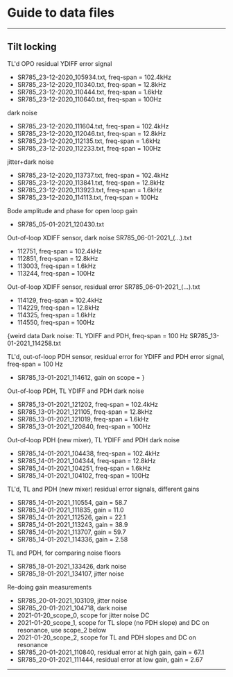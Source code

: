 # Guide to data files

---

## Tilt locking

TL'd OPO residual YDIFF error signal
- SR785_23-12-2020_105934.txt, freq-span = 102.4kHz
- SR785_23-12-2020_110340.txt, freq-span = 12.8kHz
- SR785_23-12-2020_110444.txt, freq-span = 1.6kHz
- SR785_23-12-2020_110640.txt, freq-span = 100Hz

dark noise
- SR785_23-12-2020_111604.txt, freq-span = 102.4kHz
- SR785_23-12-2020_112046.txt, freq-span = 12.8kHz
- SR785_23-12-2020_112135.txt, freq-span = 1.6kHz
- SR785_23-12-2020_112233.txt, freq-span = 100Hz

jitter+dark noise
- SR785_23-12-2020_113737.txt, freq-span = 102.4kHz
- SR785_23-12-2020_113841.txt, freq-span = 12.8kHz
- SR785_23-12-2020_113923.txt, freq-span = 1.6kHz
- SR785_23-12-2020_114113.txt, freq-span = 100Hz

Bode amplitude and phase for open loop gain
- SR785_05-01-2021_120430.txt

Out-of-loop XDIFF sensor, dark noise
SR785_06-01-2021_(...).txt
- 112751, freq-span = 102.4kHz
- 112851, freq-span = 12.8kHz
- 113003, freq-span = 1.6kHz
- 113244, freq-span = 100Hz

Out-of-loop XDIFF sensor, residual error
SR785_06-01-2021_(...).txt
- 114129, freq-span = 102.4kHz
- 114229, freq-span = 12.8kHz
- 114325, freq-span = 1.6kHz
- 114550, freq-span = 100Hz


{weird data
Dark noise: TL YDIFF and PDH, freq-span = 100 Hz
SR785_13-01-2021_114258.txt

TL'd, out-of-loop PDH sensor, residual error for YDIFF and PDH error signal, freq-span = 100 Hz
- SR785_13-01-2021_114612, gain on scope = 
}

Out-of-loop PDH, TL YDIFF and PDH dark noise
- SR785_13-01-2021_121202, freq-span = 102.4kHz
- SR785_13-01-2021_121105, freq-span = 12.8kHz
- SR785_13-01-2021_121019, freq-span = 1.6kHz
- SR785_13-01-2021_120840, freq-span = 100Hz

Out-of-loop PDH (new mixer), TL YDIFF and PDH dark noise
- SR785_14-01-2021_104438, freq-span = 102.4kHz
- SR785_14-01-2021_104344, freq-span = 12.8kHz
- SR785_14-01-2021_104251, freq-span = 1.6kHz
- SR785_14-01-2021_104102, freq-span = 100Hz

TL'd, TL and PDH (new mixer) residual error signals, different gains
- SR785_14-01-2021_110554, gain = 58.7
- SR785_14-01-2021_111835, gain = 11.0
- SR785_14-01-2021_112526, gain = 22.1
- SR785_14-01-2021_113243, gain = 38.9 
- SR785_14-01-2021_113707, gain = 59.7
- SR785_14-01-2021_114336, gain = 2.58

TL and PDH, for comparing noise floors
- SR785_18-01-2021_133426, dark noise
- SR785_18-01-2021_134107, jitter noise

Re-doing gain measurements
- SR785_20-01-2021_103109, jitter noise
- SR785_20-01-2021_104718, dark noise
- 2021-01-20_scope_0, scope for jitter noise DC
- 2021-01-20_scope_1, scope for TL slope (no PDH slope) and DC on resonance, use scope_2 below
- 2021-01-20_scope_2, scope for TL and PDH slopes and DC on resonance
- SR785_20-01-2021_110840, residual error at high gain, gain = 67.1
- SR785_20-01-2021_111444, residual error at low gain, gain = 2.67



---
